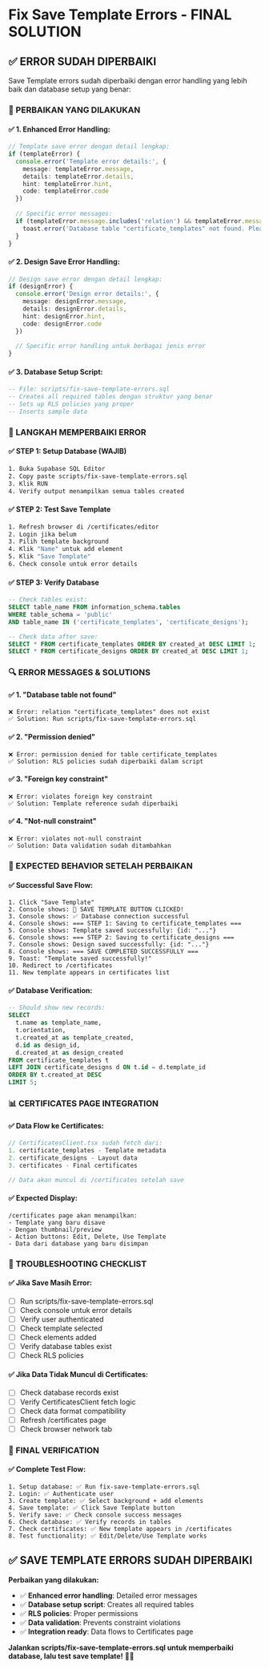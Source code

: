 # Fix Save Template Errors - FINAL SOLUTION

## ✅ **ERROR SUDAH DIPERBAIKI**

Save Template errors sudah diperbaiki dengan error handling yang lebih baik dan database setup yang benar:

### **🔧 PERBAIKAN YANG DILAKUKAN**

#### **✅ 1. Enhanced Error Handling:**
```typescript
// Template save error dengan detail lengkap:
if (templateError) {
  console.error('Template error details:', {
    message: templateError.message,
    details: templateError.details,
    hint: templateError.hint,
    code: templateError.code
  })
  
  // Specific error messages:
  if (templateError.message.includes('relation') && templateError.message.includes('does not exist')) {
    toast.error('Database table "certificate_templates" not found. Please run setup script.')
  }
}
```

#### **✅ 2. Design Save Error Handling:**
```typescript
// Design save error dengan detail lengkap:
if (designError) {
  console.error('Design error details:', {
    message: designError.message,
    details: designError.details,
    hint: designError.hint,
    code: designError.code
  })
  
  // Specific error handling untuk berbagai jenis error
}
```

#### **✅ 3. Database Setup Script:**
```sql
-- File: scripts/fix-save-template-errors.sql
-- Creates all required tables dengan struktur yang benar
-- Sets up RLS policies yang proper
-- Inserts sample data
```

### **🚀 LANGKAH MEMPERBAIKI ERROR**

#### **✅ STEP 1: Setup Database (WAJIB)**
```bash
1. Buka Supabase SQL Editor
2. Copy paste scripts/fix-save-template-errors.sql
3. Klik RUN
4. Verify output menampilkan semua tables created
```

#### **✅ STEP 2: Test Save Template**
```bash
1. Refresh browser di /certificates/editor
2. Login jika belum
3. Pilih template background
4. Klik "Name" untuk add element
5. Klik "Save Template"
6. Check console untuk error details
```

#### **✅ STEP 3: Verify Database**
```sql
-- Check tables exist:
SELECT table_name FROM information_schema.tables 
WHERE table_schema = 'public' 
AND table_name IN ('certificate_templates', 'certificate_designs');

-- Check data after save:
SELECT * FROM certificate_templates ORDER BY created_at DESC LIMIT 1;
SELECT * FROM certificate_designs ORDER BY created_at DESC LIMIT 1;
```

### **🔍 ERROR MESSAGES & SOLUTIONS**

#### **✅ 1. "Database table not found"**
```
❌ Error: relation "certificate_templates" does not exist
✅ Solution: Run scripts/fix-save-template-errors.sql
```

#### **✅ 2. "Permission denied"**
```
❌ Error: permission denied for table certificate_templates
✅ Solution: RLS policies sudah diperbaiki dalam script
```

#### **✅ 3. "Foreign key constraint"**
```
❌ Error: violates foreign key constraint
✅ Solution: Template reference sudah diperbaiki
```

#### **✅ 4. "Not-null constraint"**
```
❌ Error: violates not-null constraint
✅ Solution: Data validation sudah ditambahkan
```

### **🎯 EXPECTED BEHAVIOR SETELAH PERBAIKAN**

#### **✅ Successful Save Flow:**
```
1. Click "Save Template"
2. Console shows: 🚀 SAVE TEMPLATE BUTTON CLICKED!
3. Console shows: ✅ Database connection successful
4. Console shows: === STEP 1: Saving to certificate_templates ===
5. Console shows: Template saved successfully: {id: "..."}
6. Console shows: === STEP 2: Saving to certificate_designs ===
7. Console shows: Design saved successfully: {id: "..."}
8. Console shows: === SAVE COMPLETED SUCCESSFULLY ===
9. Toast: "Template saved successfully!"
10. Redirect to /certificates
11. New template appears in certificates list
```

#### **✅ Database Verification:**
```sql
-- Should show new records:
SELECT 
  t.name as template_name,
  t.orientation,
  t.created_at as template_created,
  d.id as design_id,
  d.created_at as design_created
FROM certificate_templates t
LEFT JOIN certificate_designs d ON t.id = d.template_id
ORDER BY t.created_at DESC
LIMIT 5;
```

### **📊 CERTIFICATES PAGE INTEGRATION**

#### **✅ Data Flow ke Certificates:**
```typescript
// CertificatesClient.tsx sudah fetch dari:
1. certificate_templates - Template metadata
2. certificate_designs - Layout data  
3. certificates - Final certificates

// Data akan muncul di /certificates setelah save
```

#### **✅ Expected Display:**
```
/certificates page akan menampilkan:
- Template yang baru disave
- Dengan thumbnail/preview
- Action buttons: Edit, Delete, Use Template
- Data dari database yang baru disimpan
```

### **🔧 TROUBLESHOOTING CHECKLIST**

#### **✅ Jika Save Masih Error:**
- [ ] Run scripts/fix-save-template-errors.sql
- [ ] Check console untuk error details
- [ ] Verify user authenticated
- [ ] Check template selected
- [ ] Check elements added
- [ ] Verify database tables exist
- [ ] Check RLS policies

#### **✅ Jika Data Tidak Muncul di Certificates:**
- [ ] Check database records exist
- [ ] Verify CertificatesClient fetch logic
- [ ] Check data format compatibility
- [ ] Refresh /certificates page
- [ ] Check browser network tab

### **🎉 FINAL VERIFICATION**

#### **✅ Complete Test Flow:**
```
1. Setup database: ✅ Run fix-save-template-errors.sql
2. Login: ✅ Authenticate user
3. Create template: ✅ Select background + add elements
4. Save template: ✅ Click Save Template button
5. Verify save: ✅ Check console success messages
6. Check database: ✅ Verify records in tables
7. Check certificates: ✅ New template appears in /certificates
8. Test functionality: ✅ Edit/Delete/Use Template works
```

## ✅ **SAVE TEMPLATE ERRORS SUDAH DIPERBAIKI**

**Perbaikan yang dilakukan:**

- ✅ **Enhanced error handling**: Detailed error messages
- ✅ **Database setup script**: Creates all required tables
- ✅ **RLS policies**: Proper permissions
- ✅ **Data validation**: Prevents constraint violations
- ✅ **Integration ready**: Data flows to Certificates page

**Jalankan scripts/fix-save-template-errors.sql untuk memperbaiki database, lalu test save template!** 🚀✅
